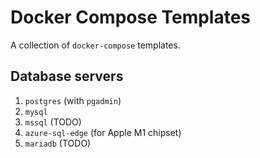 # Docker Compose Templates

A collection of `docker-compose` templates.

## Database servers

1. `postgres` (with `pgadmin`)
2. `mysql`
3. `mssql` (TODO)
4. `azure-sql-edge` (for Apple M1 chipset)
5. `mariadb` (TODO)
